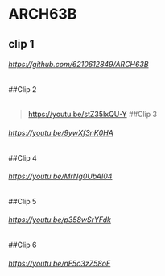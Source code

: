 # ARCH63B
## clip 1 
###### https://github.com/6210612849/ARCH63B
##Clip 2 
###### 
> https://youtu.be/stZ35IxQU-Y
##Clip 3 
###### https://youtu.be/9ywXf3nK0HA
##Clip 4
###### https://youtu.be/MrNg0UbAI04
##Clip 5
###### https://youtu.be/p358wSrYFdk
##Clip 6
###### https://youtu.be/nE5o3zZ58oE
